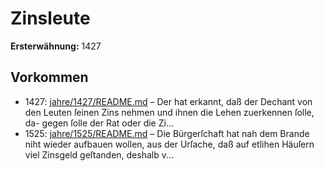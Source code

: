 # Zinsleute

**Ersterwähnung:** 1427

## Vorkommen
- 1427: [jahre/1427/README.md](../jahre/1427/README.md) – Der hat erkannt, daß der Dechant von den Leuten ſeinen
Zins nehmen und ihnen die Lehen zuerkennen ſolle, da-
gegen ſolle der Rat oder die Zi...
- 1525: [jahre/1525/README.md](../jahre/1525/README.md) – Die Bürgerſchaft hat nah dem Brande niht wieder
aufbauen wollen, aus der Urſache, daß auf etlihen Häuſern
viel Zinsgeld geſtanden, deshalb v...
